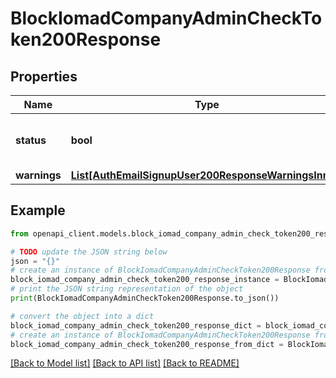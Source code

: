 # BlockIomadCompanyAdminCheckToken200Response


## Properties

Name | Type | Description | Notes
------------ | ------------- | ------------- | -------------
**status** | **bool** | Status: true only if token is valid | [default to False]
**warnings** | [**List[AuthEmailSignupUser200ResponseWarningsInner]**](AuthEmailSignupUser200ResponseWarningsInner.md) |  | [optional] 

## Example

```python
from openapi_client.models.block_iomad_company_admin_check_token200_response import BlockIomadCompanyAdminCheckToken200Response

# TODO update the JSON string below
json = "{}"
# create an instance of BlockIomadCompanyAdminCheckToken200Response from a JSON string
block_iomad_company_admin_check_token200_response_instance = BlockIomadCompanyAdminCheckToken200Response.from_json(json)
# print the JSON string representation of the object
print(BlockIomadCompanyAdminCheckToken200Response.to_json())

# convert the object into a dict
block_iomad_company_admin_check_token200_response_dict = block_iomad_company_admin_check_token200_response_instance.to_dict()
# create an instance of BlockIomadCompanyAdminCheckToken200Response from a dict
block_iomad_company_admin_check_token200_response_from_dict = BlockIomadCompanyAdminCheckToken200Response.from_dict(block_iomad_company_admin_check_token200_response_dict)
```
[[Back to Model list]](../README.md#documentation-for-models) [[Back to API list]](../README.md#documentation-for-api-endpoints) [[Back to README]](../README.md)


